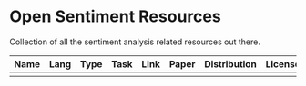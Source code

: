 # Open Sentiment Resources
Collection of all the sentiment analysis related resources out there.

| Name          | Lang     | Type  |	Task		      | Link		      |	Paper	        | Distribution| License|
| ------------- |:-------------:| -----:|:-------------:|:-------------:|:-------------:|-------------|-----: |
|               |               |       |               |               |               |             |       |
